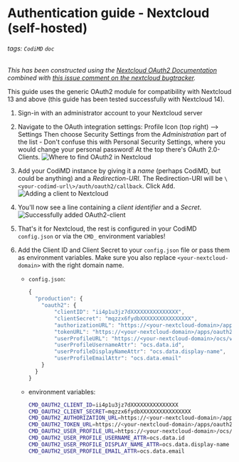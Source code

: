 Authentication guide - Nextcloud (self-hosted)
===

###### tags: `CodiMD` `doc`

*This has been constructed using the [Nextcloud OAuth2 Documentation](https://docs.nextcloud.com/server/14/admin_manual/configuration_server/oauth2.html?highlight=oauth2) combined with [this issue comment on the nextcloud bugtracker](https://github.com/nextcloud/server/issues/5694#issuecomment-314761326).*

This guide uses the generic OAuth2 module for compatibility with Nextcloud 13 and above (this guide has been tested successfully with Nextcloud 14).

1. Sign-in with an administrator account to your Nextcloud server

2. Navigate to the OAuth integration settings: Profile Icon (top right) --> Settings
   Then choose Security Settings from the *Administration* part of the list - Don't confuse this with Personal Security Settings, where you would change your personal password!
   At the top there's OAuth 2.0-Clients.
   ![Where to find OAuth2 in Nextcloud](../images/auth/nextcloud-oauth2-1-settings.png)

3. Add your CodiMD instance by giving it a *name* (perhaps CodiMD, but could be anything) and a *Redirection-URI*. The Redirection-URI will be `\<your-codimd-url\>/auth/oauth2/callback`. Click <kbd>Add</kbd>.
   ![Adding a client to Nextcloud](../images/auth/nextcloud-oauth2-2-client-add.png)


4. You'll now see a line containing a *client identifier* and a *Secret*.
   ![Successfully added OAuth2-client](../images/auth/nextcloud-oauth2-3-clientid-secret.png)

5. That's it for Nextcloud, the rest is configured in your CodiMD `config.json` or via the `CMD_` environment variables!

6. Add the Client ID and Client Secret to your `config.json` file or pass them as environment variables. Make sure you also replace `<your-nextcloud-domain>` with the right domain name.
    * `config.json`:
      ```javascript
      {
        "production": {
          "oauth2": {
              "clientID": "ii4p1u3jz7dXXXXXXXXXXXXXXX",
              "clientSecret": "mqzzx6fydbXXXXXXXXXXXXXXXX",
              "authorizationURL": "https://<your-nextcloud-domain>/apps/oauth2/authorize",
              "tokenURL": "https://<your-nextcloud-domain>/apps/oauth2/api/v1/token",
              "userProfileURL": "https://<your-nextcloud-domain>/ocs/v2.php/cloud/user?format=json",
              "userProfileUsernameAttr": "ocs.data.id",
              "userProfileDisplayNameAttr": "ocs.data.display-name",
              "userProfileEmailAttr": "ocs.data.email"
          }
        }
      }
      ```
    * environment variables:
      ```sh
      CMD_OAUTH2_CLIENT_ID=ii4p1u3jz7dXXXXXXXXXXXXXXX
      CMD_OAUTH2_CLIENT_SECRET=mqzzx6fydbXXXXXXXXXXXXXXXX
      CMD_OAUTH2_AUTHORIZATION_URL=https://<your-nextcloud-domain>/apps/oauth2/authorize
      CMD_OAUTH2_TOKEN_URL=https://<your-nextcloud-domain>/apps/oauth2/api/v1/token
      CMD_OAUTH2_USER_PROFILE_URL=https://<your-nextcloud-domain>/ocs/v2.php/cloud/user?format=json
      CMD_OAUTH2_USER_PROFILE_USERNAME_ATTR=ocs.data.id
      CMD_OAUTH2_USER_PROFILE_DISPLAY_NAME_ATTR=ocs.data.display-name
      CMD_OAUTH2_USER_PROFILE_EMAIL_ATTR=ocs.data.email
      ```